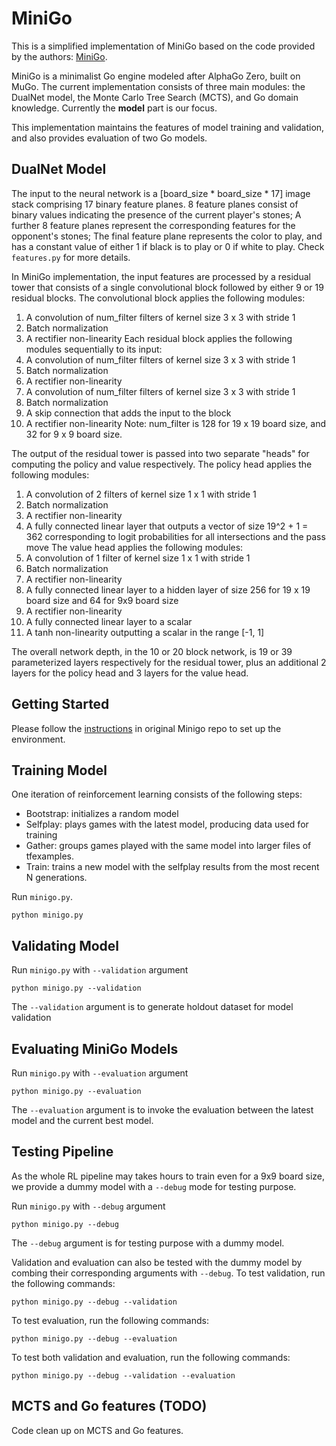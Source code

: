 # MiniGo
This is a simplified implementation of MiniGo based on the code provided by the authors: [MiniGo](https://github.com/tensorflow/minigo).

MiniGo is a minimalist Go engine modeled after AlphaGo Zero, built on MuGo. The current implementation consists of three main modules: the DualNet model, the Monte Carlo Tree Search (MCTS), and Go domain knowledge. Currently the **model** part is our focus.

This implementation maintains the features of model training and validation, and also provides evaluation of two Go models.


## DualNet Model
The input to the neural network is a [board_size * board_size * 17] image stack
comprising 17 binary feature planes. 8 feature planes consist of binary values
indicating the presence of the current player's stones; A further 8 feature
planes represent the corresponding features for the opponent's stones; The final
feature plane represents the color to play, and has a constant value of either 1
if black is to play or 0 if white to play. Check `features.py` for more details.

In MiniGo implementation, the input features are processed by a residual tower
that consists of a single convolutional block followed by either 9 or 19
residual blocks.
The convolutional block applies the following modules:
  1. A convolution of num_filter filters of kernel size 3 x 3 with stride 1
  2. Batch normalization
  3. A rectifier non-linearity
Each residual block applies the following modules sequentially to its input:
  1. A convolution of num_filter filters of kernel size 3 x 3 with stride 1
  2. Batch normalization
  3. A rectifier non-linearity
  4. A convolution of num_filter filters of kernel size 3 x 3 with stride 1
  5. Batch normalization
  6. A skip connection that adds the input to the block
  7. A rectifier non-linearity
Note: num_filter is 128 for 19 x 19 board size, and 32 for 9 x 9 board size.

The output of the residual tower is passed into two separate "heads" for
computing the policy and value respectively. The policy head applies the
following modules:
  1. A convolution of 2 filters of kernel size 1 x 1 with stride 1
  2. Batch normalization
  3. A rectifier non-linearity
  4. A fully connected linear layer that outputs a vector of size 19^2 + 1 = 362
  corresponding to logit probabilities for all intersections and the pass move
The value head applies the following modules:
  1. A convolution of 1 filter of kernel size 1 x 1 with stride 1
  2. Batch normalization
  3. A rectifier non-linearity
  4. A fully connected linear layer to a hidden layer of size 256 for 19 x 19
    board size and 64 for 9x9 board size
  5. A rectifier non-linearity
  6. A fully connected linear layer to a scalar
  7. A tanh non-linearity outputting a scalar in the range [-1, 1]

The overall network depth, in the 10 or 20 block network, is 19 or 39
parameterized layers respectively for the residual tower, plus an additional 2
layers for the policy head and 3 layers for the value head.

## Getting Started
Please follow the [instructions](https://github.com/tensorflow/minigo/blob/master/README.md#getting-started) in original Minigo repo to set up the environment.

## Training Model
One iteration of reinforcement learning consists of the following steps:
 - Bootstrap: initializes a random model
 - Selfplay: plays games with the latest model, producing data used for training
 - Gather: groups games played with the same model into larger files of tfexamples.
 - Train: trains a new model with the selfplay results from the most recent N
   generations.

 Run `minigo.py`.
 ```
 python minigo.py
 ```

## Validating Model
 Run `minigo.py` with `--validation` argument
 ```
 python minigo.py --validation
 ```
 The `--validation` argument is to generate holdout dataset for model validation

## Evaluating MiniGo Models
 Run `minigo.py` with `--evaluation` argument
 ```
 python minigo.py --evaluation
 ```
 The `--evaluation` argument is to invoke the evaluation between the latest model and the current best model.

## Testing Pipeline
As the whole RL pipeline may takes hours to train even for a 9x9 board size, we provide a dummy model with a `--debug` mode for testing purpose.

 Run `minigo.py` with `--debug` argument
 ```
 python minigo.py --debug
 ```
 The `--debug` argument is for testing purpose with a dummy model.

Validation and evaluation can also be tested with the dummy model by combing their corresponding arguments with `--debug`.
To test validation, run the following commands:
 ```
 python minigo.py --debug --validation
 ```
To test evaluation, run the following commands:
 ```
 python minigo.py --debug --evaluation
 ```
To test both validation and evaluation, run the following commands:
 ```
 python minigo.py --debug --validation --evaluation
 ```

## MCTS and Go features (TODO)
Code clean up on MCTS and Go features.
